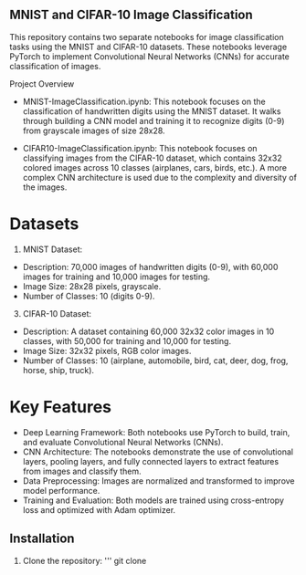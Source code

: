 ## MNIST and CIFAR-10 Image Classification

This repository contains two separate notebooks for image classification tasks using the MNIST and CIFAR-10 datasets. These notebooks leverage PyTorch to implement Convolutional Neural Networks (CNNs) for accurate classification of images.

Project Overview
- MNIST-ImageClassification.ipynb: This notebook focuses on the classification of handwritten digits using the MNIST dataset. It walks through building a CNN model and training it to recognize digits (0-9) from grayscale images of size 28x28.

- CIFAR10-ImageClassification.ipynb: This notebook focuses on classifying images from the CIFAR-10 dataset, which contains 32x32 colored images across 10 classes (airplanes, cars, birds, etc.). A more complex CNN architecture is used due to the complexity and diversity of the images.

# Datasets
1. MNIST Dataset:
- Description: 70,000 images of handwritten digits (0-9), with 60,000 images for training and 10,000 images for testing.
- Image Size: 28x28 pixels, grayscale.
- Number of Classes: 10 (digits 0-9).

3. CIFAR-10 Dataset:
- Description: A dataset containing 60,000 32x32 color images in 10 classes, with 50,000 for training and 10,000 for testing.
- Image Size: 32x32 pixels, RGB color images.
- Number of Classes: 10 (airplane, automobile, bird, cat, deer, dog, frog, horse, ship, truck).

# Key Features
- Deep Learning Framework: Both notebooks use PyTorch to build, train, and evaluate Convolutional Neural Networks (CNNs).
- CNN Architecture: The notebooks demonstrate the use of convolutional layers, pooling layers, and fully connected layers to extract features from images and classify them.
- Data Preprocessing: Images are normalized and transformed to improve model performance.
- Training and Evaluation: Both models are trained using cross-entropy loss and optimized with Adam optimizer.

## Installation
1. Clone the repository:
''' git clone
